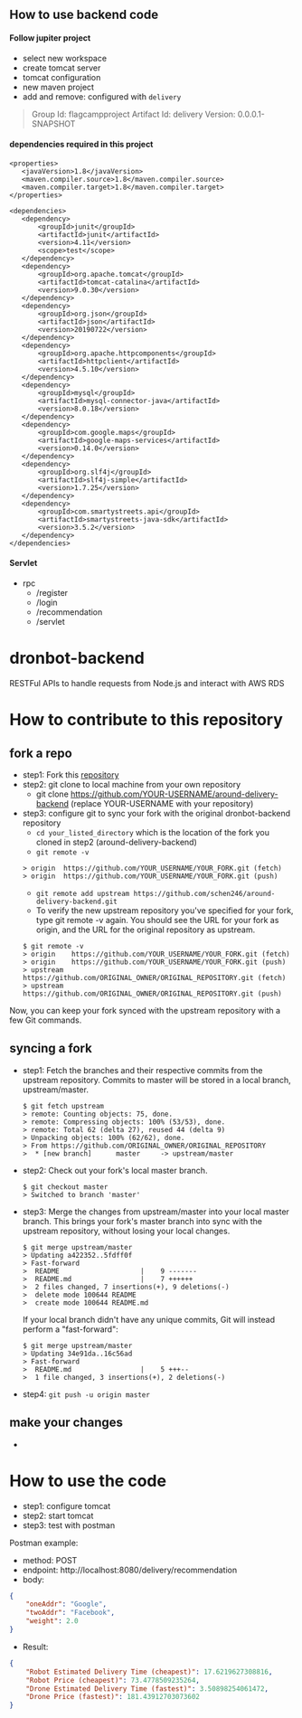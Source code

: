 ## How to use backend code

#### Follow jupiter project 
- select new workspace
- create tomcat server
- tomcat configuration
- new maven project
- add and remove: configured with `delivery`
> Group Id: flagcampproject
> Artifact Id: delivery
> Version: 0.0.0.1-SNAPSHOT

#### dependencies required in this project
```
<properties>
   <javaVersion>1.8</javaVersion>
   <maven.compiler.source>1.8</maven.compiler.source>
   <maven.compiler.target>1.8</maven.compiler.target>
</properties>

<dependencies>
   <dependency>
       <groupId>junit</groupId>
       <artifactId>junit</artifactId>
       <version>4.11</version>
       <scope>test</scope>
   </dependency>
   <dependency>
       <groupId>org.apache.tomcat</groupId>
       <artifactId>tomcat-catalina</artifactId>
       <version>9.0.30</version>
   </dependency>
   <dependency>
       <groupId>org.json</groupId>
       <artifactId>json</artifactId>
       <version>20190722</version>
   </dependency>
   <dependency>
       <groupId>org.apache.httpcomponents</groupId>
       <artifactId>httpclient</artifactId>
       <version>4.5.10</version>
   </dependency>
   <dependency>
       <groupId>mysql</groupId>
       <artifactId>mysql-connector-java</artifactId>
       <version>8.0.18</version>
   </dependency>
   <dependency>
       <groupId>com.google.maps</groupId>
       <artifactId>google-maps-services</artifactId>
       <version>0.14.0</version>
   </dependency>
   <dependency>
       <groupId>org.slf4j</groupId>
       <artifactId>slf4j-simple</artifactId>
       <version>1.7.25</version>
   </dependency>
   <dependency>
       <groupId>com.smartystreets.api</groupId>
	   <artifactId>smartystreets-java-sdk</artifactId>
	   <version>3.5.2</version>
   </dependency>
</dependencies>
```

#### Servlet
- rpc
  - /register
  - /login
  - /recommendation
  - /servlet

# dronbot-backend
RESTFul APIs to handle requests from Node.js and interact with AWS RDS

# How to contribute to this repository

## fork a repo
- step1: Fork this [repository](https://github.com/schen246/dronbot-backend.git)
- step2: git clone to local machine from your own repository
    - git clone https://github.com/YOUR-USERNAME/around-delivery-backend (replace YOUR-USERNAME with your repository)
- step3: configure git to sync your fork with the original dronbot-backend repository
    - `cd your_listed_directory` which is the location of the fork you cloned in step2 (around-delivery-backend)
    - `git remote -v`
    ```
    > origin  https://github.com/YOUR_USERNAME/YOUR_FORK.git (fetch)
    > origin  https://github.com/YOUR_USERNAME/YOUR_FORK.git (push)
    ```
    - `git remote add upstream https://github.com/schen246/around-delivery-backend.git`
    - To verify the new upstream repository you've specified for your fork, type git remote -v again. You should see the URL for your fork as origin, and the URL for the original repository as upstream.
    ```
    $ git remote -v
    > origin    https://github.com/YOUR_USERNAME/YOUR_FORK.git (fetch)
    > origin    https://github.com/YOUR_USERNAME/YOUR_FORK.git (push)
    > upstream  https://github.com/ORIGINAL_OWNER/ORIGINAL_REPOSITORY.git (fetch)
    > upstream  https://github.com/ORIGINAL_OWNER/ORIGINAL_REPOSITORY.git (push)
    ```
Now, you can keep your fork synced with the upstream repository with a few Git commands.
## syncing a fork
- step1: Fetch the branches and their respective commits from the upstream repository. Commits to master will be stored in a local branch, upstream/master.
    ```
    $ git fetch upstream
    > remote: Counting objects: 75, done.
    > remote: Compressing objects: 100% (53/53), done.
    > remote: Total 62 (delta 27), reused 44 (delta 9)
    > Unpacking objects: 100% (62/62), done.
    > From https://github.com/ORIGINAL_OWNER/ORIGINAL_REPOSITORY
    >  * [new branch]      master     -> upstream/master
    ```
- step2: Check out your fork's local master branch.
    ```
    $ git checkout master
    > Switched to branch 'master'
    ```
- step3: Merge the changes from upstream/master into your local master branch. This brings your fork's master branch into sync with the upstream repository, without losing your local changes.
    ```
    $ git merge upstream/master
    > Updating a422352..5fdff0f
    > Fast-forward
    >  README                    |    9 -------
    >  README.md                 |    7 ++++++
    >  2 files changed, 7 insertions(+), 9 deletions(-)
    >  delete mode 100644 README
    >  create mode 100644 README.md
    ```
    If your local branch didn't have any unique commits, Git will instead perform a "fast-forward":
    ```
    $ git merge upstream/master
    > Updating 34e91da..16c56ad
    > Fast-forward
    >  README.md                 |    5 +++--
    >  1 file changed, 3 insertions(+), 2 deletions(-)
    ```
- step4: `git push -u origin master`
## make your changes
- 

# How to use the code
- step1: configure tomcat 
- step2: start tomcat 
- step3: test with postman

Postman example:
- method: POST
- endpoint: http://localhost:8080/delivery/recommendation
- body:
```json
{
    "oneAddr": "Google",
    "twoAddr": "Facebook",
    "weight": 2.0
}
```
- Result:
```json
{
    "Robot Estimated Delivery Time (cheapest)": 17.6219627308816,
    "Robot Price (cheapest)": 73.4778509235264,
    "Drone Estimated Delivery Time (fastest)": 3.50898254061472,
    "Drone Price (fastest)": 181.43912703073602
}
```




















